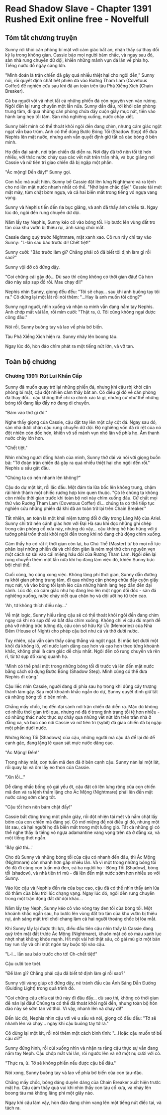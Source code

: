 # Read Shadow Slave - Chapter 1391 Rushed Exit online free - Novelfull

## Tóm tắt chương truyện

Sunny rời khỏi căn phòng bí mật với cảm giác bất an, nhận thấy sự thay đổi kỳ lạ trong không gian. Cassie bảo mọi người bám chắc, và ngay sau đó, sàn nhà rung chuyển dữ dội, khiến những mảnh vụn đá lăn về phía họ. Tiếng nước đổ ngày càng lớn.

"Mình đoán là trận chiến đã gây quá nhiều thiệt hại cho ngôi đền," Sunny nói, rồi quyết định chất hết phiến đá vào Rương Tham Lam (Covetous Coffer) để nghiên cứu sau khi đã an toàn trên tàu Phá Xiềng Xích (Chain Breaker).

Cả ba người vội vã nhét tất cả những phiến đá còn nguyên vẹn vào rương. Ngôi đền lại rung chuyển một lần nữa. Sunny dẫn đầu, rời khỏi căn phòng trung tâm, đi qua những căn phòng chứa đầy cuộn giấy mục nát, tiến vào hành lang hẹp tối tăm. Sàn nhà nghiêng xuống, nước chảy xiết.

Sunny biết mình có thể thoát khỏi ngôi đền đang chìm, nhưng cảm giác ngột ngạt vẫn bao trùm. Anh có thể dùng Bước Bóng Tối (Shadow Step) để đưa Nephis lên mặt nước, nhưng anh vẫn quyết định giữ tất cả các bóng ở bên mình.

Họ đến đại sảnh, nơi trận chiến đã diễn ra. Nơi đây đã trở nên tồi tệ hơn nhiều, với thác nước chảy qua các vết nứt trên trần nhà, và bục giảng nơi Cassie và nữ tiên tri giao chiến đã bị ngập một phần.

"Ác mộng! Đến đây!" Sunny gọi.

Con hắc mã xuất hiện. Sunny bế Cassie đặt lên lưng Nightmare và ra lệnh cho nó lên mặt nước nhanh nhất có thể. "Nhớ bám chắc đấy!" Cassie tái mét mặt mày, túm chặt bờm ngựa, và cả hai biến mất trong tiếng vó ngựa vang vọng.

Sunny và Nephis tiến đến rìa bục giảng, và anh đã thấy ánh chiều tà. Ngay lúc đó, ngôi đền rung chuyển dữ dội.

Nắm lấy tay Nephis, Sunny kéo cô vào bóng tối. Họ bước lên vùng đất tro tàn của khu vườn bị thiêu rụi, ánh sáng chói mắt.

Cassie đang quỳ trước Nightmare, mặt xanh xao. Cô run rẩy chỉ tay vào Sunny: "L-lần sau báo trước đi! Chết tiệt!"

Sunny cười: "Báo trước làm gì? Chẳng phải cô đã biết tôi định làm gì rồi sao?"

Sunny vội đỡ cô đứng dậy.

"Coi chừng cái gậy đó... Dù sao thì cũng không có thời gian đâu! Cả hòn đảo này sắp sụp đổ rồi. Mau chạy đi!"

Nephis nhìn Sunny, giọng đều đều: "Tôi sẽ chạy... sau khi anh buông tay tôi ra." Cô dừng lại một lát rồi nói thêm: "...Hay là anh muốn tôi cõng?"

Sunny ngớ người, nhìn xuống và nhận ra mình vẫn đang nắm tay Nephis. Anh chớp mắt vài lần, rồi mỉm cười: "Thật ra, ừ. Tôi cũng không ngại được cõng đâu."

Nói rồi, Sunny buông tay và lao về phía bờ biển.

Tàu Phá Xiềng Xích hiện ra. Sunny nhảy lên boong tàu.

Ngay lúc đó, hòn đảo chìm phát ra một tiếng nứt lớn, và vỡ tan.

## Toàn bộ chương

### Chương 1391: Rút Lui Khẩn Cấp

Sunny đã muốn quay trở lại những phiến đá, nhưng khi cậu rời khỏi căn phòng bí mật, cậu đột nhiên cảm thấy bất an. Có điều gì đó về căn phòng đã thay đổi... cậu không thể chỉ ra chính xác là gì, nhưng cứ như thể những bóng tối đang lấp đầy nó đang di chuyển.

"Bám vào thứ gì đó."

Nghe thấy giọng của Cassie, cậu đặt tay lên một cây cột đá. Ngay sau đó, sàn nhà dưới chân cậu rung chuyển dữ dội. Độ nghiêng vốn đã rõ rệt của nó đột nhiên còn dốc hơn, khiến vô số mảnh vụn nhỏ lăn về phía họ. Âm thanh nước chảy lớn hơn.

"Chết tiệt."

Nhìn những người đồng hành của mình, Sunny thở dài và nói với giọng buồn bã: "Tớ đoán trận chiến đã gây ra quá nhiều thiệt hại cho ngôi đền rồi." Nephis u sầu gật đầu.

"Chúng ta có nên nhanh lên không?"

Cậu do dự một lát, rồi lắc đầu. Một đám tia lửa bốc lên không trung, chậm rãi hình thành một chiếc rương hợp kim quen thuộc. "Có lẽ chúng ta không còn nhiều thời gian trước khi toàn bộ nơi này chìm xuống đâu. Cứ chất mọi thứ vào Rương Tham Lam (Covetous Coffer) đi... chúng ta có thể tiếp tục nghiên cứu những phiến đá khi đã an toàn trở lại trên Chain Breaker."

Tất nhiên, an toàn là một khái niệm tương đối ở đây trong Lăng Mộ của Ariel. Sunny chỉ trở nên cảnh giác hơn với Đại Hà sau khi đọc những ghi chép trong căn phòng cổ xưa này, nhưng dù vậy... cậu không hề hào hứng với ý tưởng phải trốn thoát khỏi ngôi đền trong khi nó đang chủ động chìm xuống.

Cảm thấy họ có rất ít thời gian còn lại, ba Chủ Thể (Master) từ bỏ mọi nỗ lực phân loại những phiến đá và chỉ đơn giản là ném mọi thứ còn nguyên vẹn một cách sơ sài vào cái miệng háu đói của Rương Tham Lam. Ngôi đền lại rung chuyển thêm một lần nữa khi họ đang làm việc đó, khiến Sunny bực bội chửi thề.

Cuối cùng, họ cũng xong việc. Không lãng phí thời gian, Sunny dẫn đường ra khỏi gian phòng trung tâm, đi qua những căn phòng chứa đầy cuộn giấy mục nát, và vào bóng tối lạnh lẽo của những hành lang hẹp dẫn đến đại sảnh. Lúc đó, có cảm giác như họ đang leo lên một ngọn đồi dốc - sàn đá nghiêng xuống, nước chảy xiết qua chân họ và dội ướt họ từ trên cao.

'Ah, tớ không thích điều này...'

Về mặt logic, Sunny hiểu rằng cậu sẽ có thể thoát khỏi ngôi đền đang chìm ngay cả khi nó sụp đổ và bắt đầu chìm xuống. Không chỉ vì cậu đủ mạnh để phá vỡ những bức tường đá, cậu còn sở hữu Ký Ức (Memories) của Nhà Đêm (House of Night) cho phép cậu bơi như cá và thở dưới nước.

Tuy nhiên, cậu vẫn cảm thấy căng thẳng và ngột ngạt. Bị mắc kẹt dưới một khối đá khổng lồ, với nước lạnh dâng cao hơn và cao hơn theo từng khoảnh khắc, không phải là cảm giác dễ chịu nhất. Ngôi đền cổ rung chuyển và rên rỉ, từ từ sụp đổ xung quanh họ.

'Mình có thể phái một trong những bóng tối đi trước và lên đến mặt nước bằng cách sử dụng Bước Bóng (Shadow Step). Mình cũng có thể đưa Nephis đi cùng.'

Cậu liếc nhìn Cassie, người đang đi phía sau họ trong khi dùng cây trượng thánh làm gậy. Sau một khoảnh khắc ngắn do dự, Sunny quyết định giữ tất cả những bóng tối ở bên mình.

Chẳng mấy chốc, họ đến đại sảnh nơi trận chiến đã diễn ra. Mặc dù không có nhiều thời gian trôi qua, nhưng nó đã ở trong tình trạng tồi tệ hơn nhiều - có những thác nước thực sự chảy qua những vết nứt lớn trên trần nhà ở đằng xa, và bục cao nơi Cassie và nữ tiên tri (sybil) đã giao chiến đã bị ngập một phần dưới nước.

Những Bóng Tối (Shadows) của cậu, những người mà cậu đã để lại đó để canh gác, đang lặng lẽ quan sát mực nước dâng cao.

"Ác Mộng! Đến!"

Trong nháy mắt, con tuấn mã đen đã ở bên cạnh cậu. Sunny nán lại một lát, rồi quay lại và ôm lấy eo thon của Cassie.

"Xin lỗi..."

Dễ dàng nhấc bổng cô gái yếu ớt, cậu đặt cô lên lưng rộng của con chiến mã đen và ra lệnh thầm lặng cho Ác Mộng (Nightmare) phải lên đến mặt nước càng sớm càng tốt.

"Cậu tốt hơn nên bám chặt đấy!"

Cassie bất động trong một phần giây, rồi đột nhiên tái mét và nắm chặt lấy bờm của con chiến mã đáng sợ. Cô mở miệng để nói điều gì đó, nhưng một lát sau, cả hai người họ đã biến mất trong một luồng gió. Tất cả những gì có thể nghe thấy là tiếng vó ngựa adamantine vang vọng trên đá ở đằng xa, và một tiếng thét ngắn.

'Bây giờ thì...'

Cho dù Sunny và những bóng tối của cậu có nhanh đến đâu, thì Ác Mộng (Nightmare) còn nhanh hơn gấp nhiều lần. Và vì một trong những bóng tối đó đã đi cùng con tuấn mã đen, cả ba người họ - Bóng Tối (Shadow), bóng tối (shadow), và nhà tiên tri mù - đã lên đến mặt nước sớm hơn nhiều so với Sunny.

Vào lúc cậu và Nephis đến rìa của bục cao, cậu đã có thể nhìn thấy ánh lửa đỏ thẫm của bầu trời lúc chạng vạng. Ngay lúc đó, ngôi đền rung chuyển trong một trận động đất dữ dội khác...

Nắm lấy tay Neph, Sunny kéo cô vào vòng tay đen tối của bóng tối. Một khoảnh khắc ngắn sau, họ bước lên vùng đất tro tàn của khu vườn bị thiêu rụi, ánh sáng mặt trời chói chang làm cả hai người thoáng chốc bị lóa mắt.

Khi Sunny lấy lại được thị lực, điều đầu tiên cậu nhìn thấy là Cassie đang quỳ trên mặt đất trước Ác Mộng (Nightmare), khuôn mặt cô có màu xanh lục nhợt nhạt không khỏe mạnh. Hít một vài hơi thật sâu, cô gái mù giơ một bàn tay run rẩy và chỉ một ngón tay buộc tội vào cậu.

"L-l... lần sau báo trước cho tớ! Ch-chết tiệt!"

Cậu cười toe toét.

"Để làm gì? Chẳng phải cậu đã biết tớ định làm gì rồi sao?"

Sunny vội vàng giúp cô đứng dậy, né tránh đầu của Ánh Sáng Dẫn Đường (Guiding Light) trong quá trình đó.

"Coi chừng cậu chĩa cái thứ này đi đâu đấy... dù sao thì, không có thời gian để nán lại đâu! Chúng ta có thể đã thoát khỏi ngôi đền, nhưng toàn bộ hòn đảo này sẽ sớm tan vỡ thôi. Vì vậy, nhanh lên và chạy đi!"

Đến lúc đó, Nephis nhìn cậu với vẻ u sầu và nói, giọng cô đều đều: "Tớ sẽ nhanh lên và chạy... ngay khi cậu buông tay tớ ra."

Cô dừng lại một lát, rồi nói thêm một cách bình tĩnh: "...Hoặc cậu muốn tớ bế cậu đi?"

Sunny đứng hình, rồi cúi xuống nhìn và nhận ra rằng cậu thực sự vẫn đang nắm tay Neph. Cậu chớp mắt vài lần, rồi ngước lên và nở một nụ cười với cô.

"Thực ra, ừ. Tớ sẽ không phiền nếu được cậu bế đâu."

Nói xong, Sunny buông tay và lao về phía bờ biển của con tàu-đảo.

Chẳng mấy chốc, bóng dáng duyên dáng của Chain Breaker xuất hiện trước mặt họ. Cậu cảm thấy quá vui khi nhìn thấy con tàu cổ xưa, và nhảy lên boong tàu mà không lãng phí một giây nào.

Ngay khi cậu làm vậy, hòn đảo đang chìm vang lên một tiếng nứt điếc tai, và tách ra.